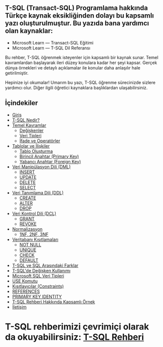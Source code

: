 ## T-SQL (Transact-SQL) Programlama hakkında Türkçe kaynak eksikliğinden dolayı bu kapsamlı yazı oluşturulmuştur. Bu yazıda bana yardımcı olan kaynaklar:

- Microsoft Learn — Transact-SQL Eğitimi
- Microsoft Learn — T-SQL Dil Referansı

Bu rehber, T-SQL öğrenmek isteyenler için kapsamlı bir kaynak sunar. Temel kavramlardan başlayarak ileri düzey konulara kadar her şeyi kapsar. Gerçek dünya örnekleri ve detaylı açıklamalar ile konular daha anlaşılır hale getirilmiştir.

Hepinize iyi okumalar! Umarım bu yazı, T-SQL öğrenme sürecinizde sizlere yardımcı olur. Diğer ilgili öğretici kaynaklara başlıklardan ulaşabilirsiniz.

## İçindekiler

- [Giriş](#giriş)
- [T-SQL Nedir?](#t-sql-nedir)
- [Temel Kavramlar](#temel-kavramlar)
  - [Değişkenler](#değişkenler)
  - [Veri Tipleri](#veri-tipleri)
  - [İfade ve Operatörler](#ifade-ve-operatorler)
- [Tablolar ve İlişkiler](#tablolar-ve-iliskiler)
  - [Tablo Oluşturma](#tablo-olusturma)
  - [Birincil Anahtar (Primary Key)](#birincil-anahtar-primary-key)
  - [Yabancı Anahtar (Foreign Key)](#yabanci-anahtar-foreign-key)
- [Veri Manipülasyon Dili (DML)](#veri-manipulasyon-dili-dml)
  - [INSERT](#insert)
  - [UPDATE](#update)
  - [DELETE](#delete)
  - [SELECT](#select)
- [Veri Tanımlama Dili (DDL)](#veri-tanimlama-dili-ddl)
  - [CREATE](#create)
  - [ALTER](#alter)
  - [DROP](#drop)
- [Veri Kontrol Dili (DCL)](#veri-kontrol-dili-dcl)
  - [GRANT](#grant)
  - [REVOKE](#revoke)
- [Normalizasyon](#normalizasyon)
  - [1NF, 2NF, 3NF](#1nf-2nf-3nf)
- [Veritabanı Kısıtlamaları](#veritabani-kisitlamalari)
  - [NOT NULL](#not-null)
  - [UNIQUE](#unique)
  - [CHECK](#check)
  - [DEFAULT](#default)
- [T-SQL ve SQL Arasındaki Farklar](#t-sql-ve-sql-arasindaki-farklar)
- [T-SQL'de Değişken Kullanımı](#t-sqlde-degisken-kullanimi)
- [Microsoft SQL Veri Tipleri](#microsoft-sql-veri-tipleri)
- [USE Komutu](#use-komutu)
- [Kısıtlayıcılar (Constraints)](#kisitlayicilar-constraints)
- [REFERENCES](#references)
- [PRIMARY KEY IDENTITY](#primary-key-identity)
- [T-SQL Rehberi Hakkında Kapsamlı Örnek](#t-sql-rehberi-hakkinda-kapsamli-ornek)
- [İletişim](#iletisim)

# T-SQL rehberimizi çevrimiçi olarak da okuyabilirsiniz: [T-SQL Rehberi](https://k0d1r.github.io/)

